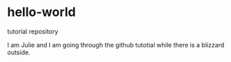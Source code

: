 # hello-world
tutorial repository

I am Julie and I am going through the github tutotial while there is a blizzard outside.
